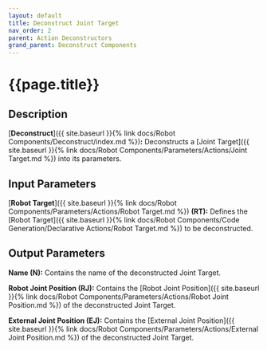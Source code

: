 ```yaml
---
layout: default
title: Deconstruct Joint Target
nav_order: 2
parent: Action Deconstructors
grand_parent: Deconstruct Components
---
```


# **{{page.title}}**

## **Description**

[**Deconstruct**]({{ site.baseurl }}{% link docs/Robot Components/Deconstruct/index.md %})**:** 
Deconstructs a [Joint Target]({{ site.baseurl }}{% link docs/Robot Components/Parameters/Actions/Joint Target.md %}) into its parameters.

## **Input Parameters**

[**Robot Target**]({{ site.baseurl }}{% link docs/Robot Components/Parameters/Actions/Robot Target.md %}) **(RT):** Defines the [Robot Target]({{ site.baseurl }}{% link docs/Robot Components/Code Generation/Declarative Actions/Robot Target.md %}) to be deconstructed.

## **Output Parameters**

**Name (N):** Contains the name of the deconstructed Joint Target.

**Robot Joint Position (RJ):** Contains the [Robot Joint Position]({{ site.baseurl }}{% link docs/Robot Components/Parameters/Actions/Robot Joint Position.md %}) of the deconstructed Joint Target.

**External Joint Position (EJ):** Contains the [External Joint Position]({{ site.baseurl }}{% link docs/Robot Components/Parameters/Actions/External Joint Position.md %}) of the deconstructed Joint Target.
